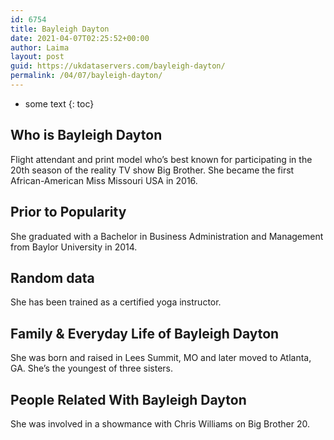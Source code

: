 ```yaml
---
id: 6754
title: Bayleigh Dayton
date: 2021-04-07T02:25:52+00:00
author: Laima
layout: post
guid: https://ukdataservers.com/bayleigh-dayton/
permalink: /04/07/bayleigh-dayton/
---
```


* some text
{: toc}


## Who is Bayleigh Dayton
                  
                  
                  
Flight attendant and print model who&#8217;s best known for participating in the 20th season of the reality TV show Big Brother. She became the first African-American Miss Missouri USA in 2016.
                  
              
            
              
            
                
                
                
## Prior to Popularity
                  
                  
                  
She graduated with a Bachelor in Business Administration and Management from Baylor University in 2014.
                  
              
            
              
            
                
                
                
## Random data
                  
                  
                  
She has been trained as a certified yoga instructor.
                  
              
            
              
            
                
                
                
## Family & Everyday Life of Bayleigh Dayton
                  
                  
                  
She was born and raised in Lees Summit, MO and later moved to Atlanta, GA. She&#8217;s the youngest of three sisters.
                  
              
            
              
            
                
                
                
## People Related With Bayleigh Dayton
                  
                  
                  
She was involved in a showmance with Chris Williams on Big Brother 20.
                  
              
            
              
            
                
              
            
              
              
            
            
              
            
          
          
          